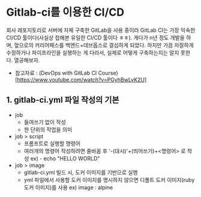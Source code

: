 # Gitlab-ci를 이용한 CI/CD
회사 레포지토리로 서버에 자체 구축한 GitLab을 사용 중이라 GitLab CI는 가장 익숙한 CI/CD 툴이다(사실상 접해본 유일한 CI/CD 툴이다 ㅎㅎ). 게다가 n년 정도 개발을 하며, 앞으로의 커리어패스를 백엔드+데브옵스로 결심하게 되었다. 하지만 가끔 자잘하게 수정하거나 파이프라인을 실행하는 게 다라서, 실제로 어떻게 구축하는지는 알지 못한다. 열공해보자. 
* 참고자료 : (DevOps with GitLab CI Course)[https://www.youtube.com/watch?v=PGyhBwLyK2U]

## 1. gitlab-ci.yml 파일 작성의 기본
* job 
    - 들여쓰기 없이 작성
    - 한 단위의 작업을 의미
* job > script
    - 프롬프트로 실행할 명령어
    - 여러개의 명령어 작성하려면 줄바꿈 후 '-(대시)'+(띄어쓰기)+<명령어> 로 작성
    ex) - echo "HELLO WORLD"
* job > image 
    - gitlab-ci.yml 빌드 시, 도커 이미지를 기반으로 실행
    - yml 파일에서 사용할 도커 이미지를 명시하지 않으면 디폴트 도커 이미지(ruby 도커 이미지)를 사용
    ex) image : alpine

